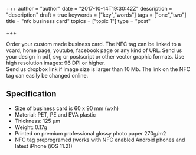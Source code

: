 +++
author = "author"
date = "2017-10-14T19:30:42Z"
description = "description"
draft = true
keywords = ["key","words"]
tags = ["one","two"]
title = "nfc business card"
topics = ["topic 1"]
type = "post"

+++
Order your custom made business card. The NFC tag can be linked to a vcard, home page, youtube, facebook page or any kind of URL. 
Send us your design in pdf, svg or postscript or other vector graphic formats. Use high resolution images: 96 DPI or higher.  
Send us dropbox link if image size is larger than 10 Mb.
The link on the NFC tag can easily be changed online.

## Specification
 - Size of business card is 60 x 90 mm (wxh)
 - Material: PET, PE and EVA plastic
 - Thickness: 125 µm
 - Weight: 0.17g
 - Printed on premium professional glossy photo paper 270g/m2
 - NFC tag preprogramed (works with NFC enabled Android phones and latest iPhone (iOS 11.2))
